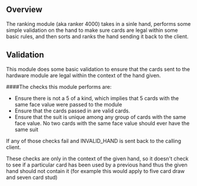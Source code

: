 ## Overview

The ranking module (aka ranker 4000) takes in a sinle hand, performs some simple validation on the hand to make sure cards
are legal within some basic rules, and then sorts and ranks the hand sending it back to the client.

## Validation

This module does some basic validation to ensure that the cards sent to the hardware module are legal within the context of
the hand given. 

####The checks this module performs are:
+ Ensure there is not a 5 of a kind, which implies that 5 cards with the same face value were passed to the module
+ Ensure that the cards passed in are valid cards. 
+ Ensure that the suit is unique among any group of cards with the same face value. No two cards with the same face value
should ever have the same suit

If any of those checks fail and INVALID_HAND is sent back to the calling client. 

These checks are only in the context of the given hand, so it doesn't check to see if a particular card has been used by
a previous hand thus the given hand should not contain it (for example this would apply to five card draw and seven card stud)



